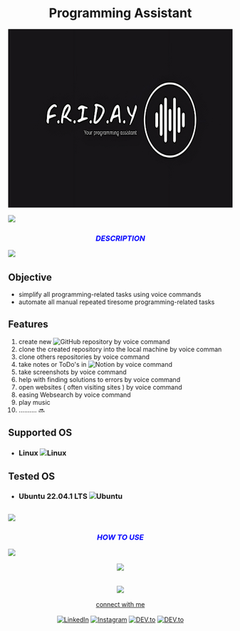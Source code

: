 <h1 align="center">Programming Assistant</h1>

<p align="center">
  <img src="./Images/logo.png" width="750" height = "400" >  </a> 
<br/></p>

<img src="https://user-images.githubusercontent.com/73097560/115834477-dbab4500-a447-11eb-908a-139a6edaec5c.gif" /> <!-- line breaker -->




<!--- header ---->

<h3 align="center" style="color:blue;"> 
<i>DESCRIPTION</i>
</h3>

<img src="https://user-images.githubusercontent.com/73097560/115834477-dbab4500-a447-11eb-908a-139a6edaec5c.gif" /> <!-- line breaker -->
  
 ## Objective  
 - simplify all programming-related tasks using voice commands 
 - automate all manual repeated tiresome programming-related tasks
 
 ## Features 
 
 
 1. create new ![GitHub](https://img.shields.io/badge/github-%23121011.svg?style=flat&logo=github&logoColor=white) repository by voice command
 2. clone the created repository into the local machine by voice comman
 3. clone others repositories by voice command
 4. take notes or ToDo's in ![Notion](https://img.shields.io/badge/Notion-%23000000.svg?style=flat&logo=notion&logoColor=white) by voice command 
 5. take screenshots by voice command
 6. help with finding solutions to errors by voice command
 7. open websites ( often visiting sites ) by voice command
 8. easing Websearch by voice command
 9. play music
 10. .......... 🔜
 


## Supported OS 
* ### Linux ![Linux](https://img.shields.io/badge/Linux-FCC624?style=flat&logo=linux&logoColor=black)

## Tested OS
* ### Ubuntu 22.04.1 LTS ![Ubuntu](https://img.shields.io/badge/Ubuntu-E95420?style=flat&logo=ubuntu&logoColor=white)

## 


<img src="https://user-images.githubusercontent.com/73097560/115834477-dbab4500-a447-11eb-908a-139a6edaec5c.gif" /> <!-- line breaker -->

<h3 align="center" style="color:blue;"> 
<i>HOW TO USE</i>
</h3>
<img src="https://user-images.githubusercontent.com/73097560/115834477-dbab4500-a447-11eb-908a-139a6edaec5c.gif" /> <!-- line breaker -->




<p align="center" width="100%">
<img src="https://drive.google.com/uc?export=view&id=1DDsnRQRgrWUfO4je9IUJ1LdCQQJ36_3R" />
</p>

 <!--- footer --->
<br>
<div align="center">
<img src="https://user-images.githubusercontent.com/73097560/115834477-dbab4500-a447-11eb-908a-139a6edaec5c.gif" /> <!-- line breaker -->

<p>

 <a href="https://www.linkedin.com/in/adil-rahman-80b17a23a/"  >connect with me</a><br><br>
<a href="https://www.linkedin.com/in/adil-rahman-80b17a23a/" target="_blank"><img src="https://img.shields.io/badge/LinkedIn-0077B5?style=for-the-badge&logo=linkedin&logoColor=white" alt="LinkedIn"></a> <a href="https://www.instagram.com/___i_am_iron_man/?hl=en" target="_blank"><img src="https://img.shields.io/badge/Instagram-E4405F?style=for-the-badge&logo=instagram&logoColor=white" alt="Instagram"></a> <a href="https://twitter.com/bitbyte_1337" target="_blank"><img src="https://img.shields.io/badge/Twitter-1DA1F2?style=for-the-badge&logo=twitter&logoColor=white" alt="DEV.to"></a> <a href="https://medium.com/@adilrahman_1337" target="_blank"><img src="https://img.shields.io/badge/Medium-12100E?style=for-the-badge&logo=medium&logoColor=white" alt="DEV.to"></a>

</p>
</div>
